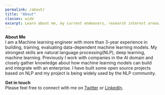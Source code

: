 ```yaml
---
permalink: /about/
title: "About"
classes: wide
excerpt: Learn about me, my current endeavors, research interest areas, and the motive behind this personal blog.
---
```

 

**About Me**  
I am a Machine learning engineer with more than 3-year experience in building, training, evaluating data-dependent machine learning models. My strongest skills are natural language processing(NLP), deep learning, machine learning. Previously I work with companies in the AI domain and closely gather knowledge about how machine learning models can build and integrate with an enterprise.
I have built some open source projects based on NLP and my project is being widely used by the NLP community.

**Get in touch**  
Please feel free to connect with me on [Twitter](https://twitter.com/sagor_sarker) or [LinkedIn](https://www.linkedin.com/in/sagor-sarker).